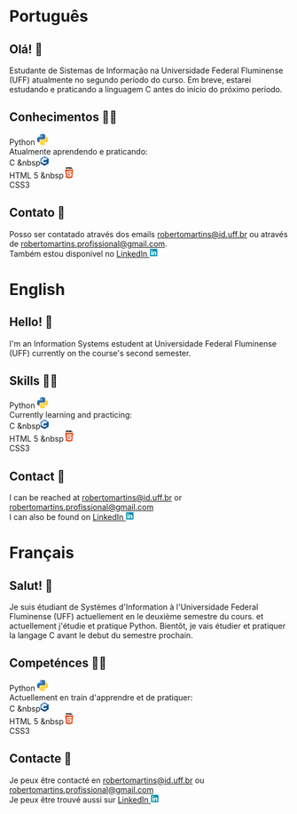 # Português 

## Olá! 👋
Estudante de Sistemas de Informação na Universidade Federal Fluminense (UFF) atualmente no segundo período do curso. Em breve, estarei estudando e praticando a linguagem C antes do início do próximo período.

## Conhecimentos 👨‍💻
Python <img src="https://github.com/Roberto-deP-Martins/Roberto-deP-Martins/blob/main/Imagens/logo_python.png" width="20px" alt="Logo do Python"> <br/>
Atualmente aprendendo e praticando: <br/>
C &nbsp<img src="https://github.com/Roberto-deP-Martins/Roberto-deP-Martins/blob/main/Imagens/C_Logo.png" width="15px" alt="Logo do C"><br/>
HTML 5 &nbsp<img src="https://github.com/Roberto-deP-Martins/Roberto-deP-Martins/blob/main/Imagens/HTML5_Logo_32.png" width=20px> <br/>
CSS3


## Contato 📩
Posso ser contatado através dos emails robertomartins@id.uff.br ou através de robertomartins.profissional@gmail.com.<br/>
Também estou disponível no <a href="https://www.linkedin.com/in/roberto-martins-a0914022a/">LinkedIn&nbsp;<img src="https://github.com/Roberto-deP-Martins/Roberto-deP-Martins/blob/main/Imagens/linkedin-brands.png" width="15px"></a>

# English

## Hello! 👋
I'm an Information Systems estudent at Universidade Federal Fluminense (UFF) currently on the course's second semester.

## Skills 👨‍💻
Python <img src="https://github.com/Roberto-deP-Martins/Roberto-deP-Martins/blob/main/Imagens/logo_python.png" width="20px" alt="Python logo"><br/>
Currently learning and practicing:<br/>
C &nbsp<img src="https://github.com/Roberto-deP-Martins/Roberto-deP-Martins/blob/main/Imagens/C_Logo.png" width="15px" alt="C logo"><br/>
HTML 5 &nbsp<img src="https://github.com/Roberto-deP-Martins/Roberto-deP-Martins/blob/main/Imagens/HTML5_Logo_32.png" width=20px> <br/>
CSS3

## Contact 📩
I can be reached at robertomartins@id.uff.br or robertomartins.profissional@gmail.com<br/>
I can also be found on <a href="https://www.linkedin.com/in/roberto-martins-a0914022a/">LinkedIn&nbsp;<img src="https://github.com/Roberto-deP-Martins/Roberto-deP-Martins/blob/main/Imagens/linkedin-brands.png" width="15px"></a>

# Français

## Salut! 👋
Je suis étudiant de Systèmes d'Information à l'Universidade Federal Fluminense (UFF) actuellement en le deuxième semestre du cours. et actuellement j'étudie et pratique Python. Bientôt, je vais étudier et pratiquer la langage C avant le debut du semestre prochain.

## Competénces 👨‍💻
Python <img src="https://github.com/Roberto-deP-Martins/Roberto-deP-Martins/blob/main/Imagens/logo_python.png" width="20px" alt="Logo du Python"><br/>
Actuellement en train d'apprendre et de pratiquer:<br/>
C &nbsp<img src="https://github.com/Roberto-deP-Martins/Roberto-deP-Martins/blob/main/Imagens/C_Logo.png" width="15px" alt="Logo du C"><br/>
HTML 5 &nbsp<img src="https://github.com/Roberto-deP-Martins/Roberto-deP-Martins/blob/main/Imagens/HTML5_Logo_32.png" width=20px> <br/>
CSS3

## Contacte 📩
Je peux être contacté en robertomartins@id.uff.br ou robertomartins.profissional@gmail.com<br/>
Je peux être trouvé aussi sur <a href="https://www.linkedin.com/in/roberto-martins-a0914022a/">LinkedIn&nbsp;<img src="https://github.com/Roberto-deP-Martins/Roberto-deP-Martins/blob/main/Imagens/linkedin-brands.png" width="15px"></a>
